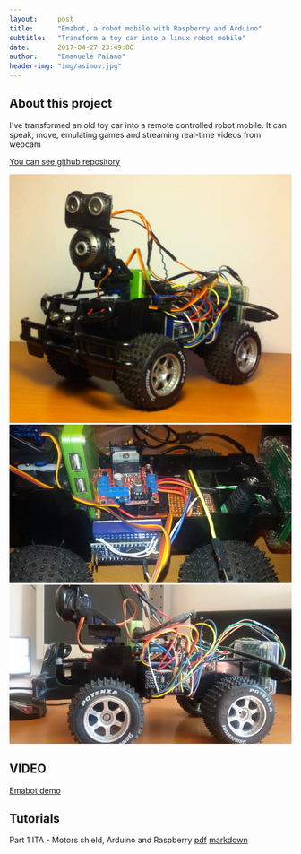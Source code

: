 ```yaml
---
layout:     post
title:      "Emabot, a robot mobile with Raspberry and Arduino"
subtitle:   "Transform a toy car into a linux robot mobile"
date:       2017-04-27 23:49:00
author:     "Emanuele Paiano"
header-img: "img/asimov.jpg"
---
```


<h2 class="section-heading">About this project</h2>

<p>I've transformed an old toy car into a remote controlled robot mobile. It can speak, move, emulating games and streaming real-time videos from webcam</p>

<p><a href="https://github.com/emanuelepaiano/emabot">You can see github repository</a></p>

<a href="#">
    <img src="https://github.com/emanuelepaiano/emabot/blob/master/screenshots/01.jpg?raw=true" alt="Screenshot">
</a>

<a href="#">
    <img src="https://github.com/emanuelepaiano/emabot/blob/master/screenshots/07.jpg?raw=true" alt="Screenshot">
</a>

<a href="#">
    <img src="https://github.com/emanuelepaiano/emabot/blob/master/screenshots/08.jpg?raw=true" alt="Screenshot">
</a>

<h2 class="section-heading">VIDEO</h2>
<a href="https://www.youtube.com/watch?v=CbBROWYHJkE">Emabot demo</a>

<h2 class="section-heading">Tutorials</h2>
 
<p>Part 1 ITA - Motors shield, Arduino and Raspberry 
    <a href="https://github.com/emanuelepaiano/emabot/blob/master/Emabot_ITA_part%201.pdf">pdf</a>
    <a href="https://github.com/emanuelepaiano/emabot/blob/master/markdown/robot_raspberry.markdown
">markdown</a>
</p>

